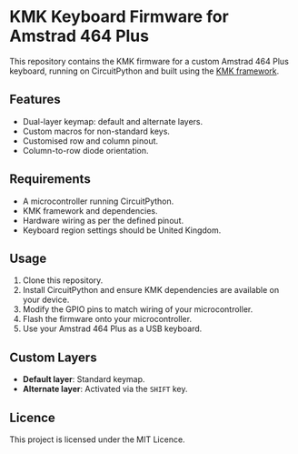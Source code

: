 # KMK Keyboard Firmware for Amstrad 464 Plus

This repository contains the KMK firmware for a custom Amstrad 464 Plus keyboard, running on CircuitPython and built using the [KMK framework](https://github.com/KMKfw/kmk_firmware).

## Features

- Dual-layer keymap: default and alternate layers.
- Custom macros for non-standard keys.
- Customised row and column pinout.
- Column-to-row diode orientation.

## Requirements

- A microcontroller running CircuitPython.
- KMK framework and dependencies.
- Hardware wiring as per the defined pinout.
- Keyboard region settings should be United Kingdom.

## Usage

1. Clone this repository.
2. Install CircuitPython and ensure KMK dependencies are available on your device.
3. Modify the GPIO pins to match wiring of your microcontroller.
4. Flash the firmware onto your microcontroller.
5. Use your Amstrad 464 Plus as a USB keyboard.

## Custom Layers

- **Default layer**: Standard keymap.
- **Alternate layer**: Activated via the `SHIFT` key.

## Licence

This project is licensed under the MIT Licence.
